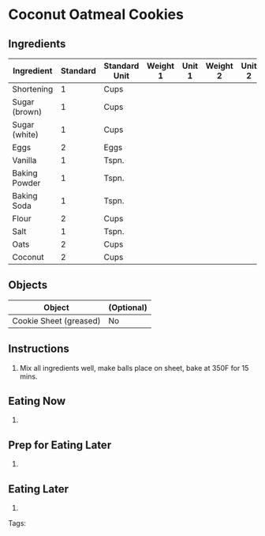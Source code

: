 # Coconut Oatmeal Cookies

## Ingredients

|      Ingredient         | Standard | Standard Unit | Weight 1 | Unit 1 | Weight 2 | Unit 2 |
|      ----------         | -------- | ------------- | -------- | ------ | -------- | ------ |
| Shortening              | 1        | Cups          |          |        |          |        |
| Sugar (brown)           | 1        | Cups          |          |        |          |        |
| Sugar (white)           | 1        | Cups          |          |        |          |        |
| Eggs                    | 2        | Eggs          |          |        |          |        |
| Vanilla                 | 1        | Tspn.         |          |        |          |        |
| Baking Powder           | 1        | Tspn.         |          |        |          |        |
| Baking Soda             | 1        | Tspn.         |          |        |          |        |
| Flour                   | 2        | Cups          |          |        |          |        |
| Salt                    | 1        | Tspn.         |          |        |          |        |
| Oats                    | 2        | Cups          |          |        |          |        |
| Coconut                 | 2        | Cups          |          |        |          |        |

## Objects

|        Object        | (Optional) |
|        ------        | ---------- |
| Cookie Sheet (greased)| No        |

## Instructions

1. Mix all ingredients well, make balls place on sheet, bake at 350F for 15 mins.

## Eating Now

1. 

## Prep for Eating Later

1. 

## Eating Later

1. 

Tags: 
